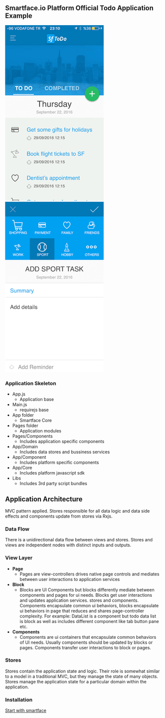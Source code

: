 ## Smartface.io Platform Official Todo Application Example

![Home Page](/docs/images/home.png) ![New Todo Page](/docs/images/new_todo.png)

### Application Skeleton
- App.js
  - Application base
- Main.js
  - requirejs base
- App folder
  - Smartface Core   
- Pages folder
  - Application modules
- Pages/Components
  - Includes application specific components
- App/Domain
  - Includes data stores and bussiness services
- App/Component
  - Includes platform specific components
- App/Core
  - Includes platform javascript sdk
- Libs
  - Includes 3rd party script bundles

## Application Architecture
MVC pattern applied. Stores responsible for all data logic and data side effects and components update from stores via Rxjs.

### Data Flow
There is a unidirectional data flow between views and stores. Stores and views are independent nodes with distinct inputs and outputs.

### View Layer ###
- **Page**
  - Pages are view-controllers drives native page controls and mediates between user interactions to application services
- **Block**
  - Blocks are UI Components but blocks differently mediate between components and pages for ui needs. Blocks get user interactions and updates application services. stores and components. Components encapsulate common ui behaviors, blocks encapsulate ui behaviors in page that reduces and shares page-controller complexity. For example: DataList is a component but todo data list is block as well as includes different component like tab button pane etc.
- **Components**
   - Components are ui containers that encapsulate common behaviors of UI needs. Usually components should be updated by blocks or pages. Components transfer user interactions to block or pages.

### Stores ###
Stores contain the application state and logic. Their role is somewhat similar to a model in a traditional MVC, but they manage the state of many objects. Stores manage the application state for a particular domain within the application.

### Installation ###
[Start with smartface](https://smartface.atlassian.net/wiki/pages/viewpage.action?pageId=8486965)
